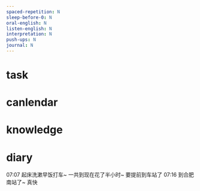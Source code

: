 ```yaml
---
spaced-repetition: N
sleep-before-0: N
oral-english: N
listen-english: N
interpretation: N
push-ups: N
journal: N
---
```


# task

# canlendar

# knowledge

# diary

07:07 起床洗漱早饭打车~ 一共到现在花了半小时~ 要提前到车站了
07:16 到合肥南站了~ 真快